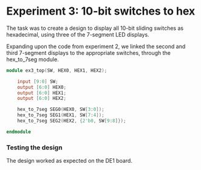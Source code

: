# Experiment 3: 10-bit switches to hex

The task was to create a design to display all 10-bit sliding switches as hexadecimal, using three of the 7-segment LED displays.

Expanding upon the code from experiment 2, we linked the second and third 7-segment displays to the appropriate switches, through the hex_to_7seg module.

```verilog
module ex3_top(SW, HEX0, HEX1, HEX2);

	input [9:0] SW;
	output [6:0] HEX0;
	output [6:0] HEX1;
	output [6:0] HEX2;

	hex_to_7seg SEG0(HEX0, SW[3:0]);
	hex_to_7seg SEG1(HEX1, SW[7:4]);
	hex_to_7seg SEG2(HEX2, {2'b0, SW[9:8]});

endmodule
```

### Testing the design

The design worked as expected on the DE1 board.
